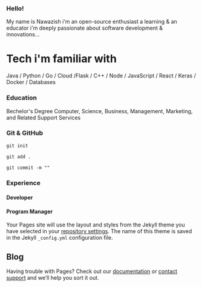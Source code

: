 ### Hello!

My name is Nawazish i'm an open-source enthusiast a learning & an educator i'm deeply passionate about software development & innovations...

# Tech i'm familiar with

Java / Python / Go / Cloud /Flask / C++ / Node / 
JavaScript / React / Keras / Docker / Databases
### Education

Bechelor's Degree Computer, Science, Business, Management, Marketing, and Related Support Services

### Git & GitHub


```markdown
git init
```

```markdown
git add .
```

```markdown
git commit -m ""
```

### Experience

#### Developer

#### Program Manager
Your Pages site will use the layout and styles from the Jekyll theme you have selected in your [repository settings](https://github.com/ali-nawazish/nawazish.github.io/settings/pages). The name of this theme is saved in the Jekyll `_config.yml` configuration file.

## Blog

Having trouble with Pages? Check out our [documentation](https://docs.github.com/categories/github-pages-basics/) or [contact support](https://support.github.com/contact) and we’ll help you sort it out.
